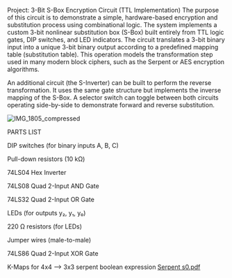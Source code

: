 Project: 3-Bit S-Box Encryption Circuit (TTL Implementation)
The purpose of this circuit is to demonstrate a simple, hardware-based encryption and substitution process using combinational logic. The system implements a custom 3-bit nonlinear substitution box (S-Box) built entirely from TTL logic gates, DIP switches, and LED indicators. The circuit translates a 3-bit binary input into a unique 3-bit binary output according to a predefined mapping table (substitution table). This operation models the transformation step used in many modern block ciphers, such as the Serpent or AES encryption algorithms. 

An additional circuit (the S-Inverter) can be built to perform the reverse transformation.
It uses the same gate structure but implements the inverse mapping of the S-Box. A selector switch can toggle between both circuits operating side-by-side to demonstrate forward and reverse substitution.



![IMG_1805_compressed](https://github.com/user-attachments/assets/0f58762e-e1a4-4288-8142-54bf3cb0cd2d)

PARTS LIST

DIP switches (for binary inputs A, B, C)

Pull-down resistors (10 kΩ)

74LS04 Hex Inverter

74LS08 Quad 2-Input AND Gate

74LS32 Quad 2-Input OR Gate

LEDs (for outputs y₂, y₁, y₀)

220 Ω resistors (for LEDs)

Jumper wires (male-to-male)

74LS86 Quad 2-Input XOR Gate 

K-Maps for 4x4 --> 3x3 serpent boolean expression
[Serpent s0.pdf](https://github.com/user-attachments/files/22971414/Serpent.s0.pdf)
